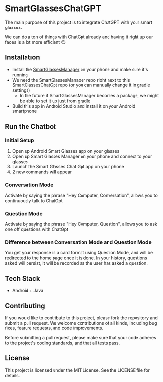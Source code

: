 # SmartGlassesChatGPT

The main purpose of this project is to integrate ChatGPT with your smart glasses.

We can do a ton of things with ChatGpt already and having it right up our faces is a lot more efficient 😉

## Installation

- Install the [SmartGlassesManager](https://github.com/TeamOpenSmartGlasses/SmartGlassesManager) on your phone and make sure it's running
- We need the SmartGlassesManager repo right next to this SmartGlassesChatGpt repo (or you can manually change it in gradle settings)
  - In the future if SmartGlassesManager becomes a package, we might be able to set it up just from gradle
- Build this app in Android Studio and install it on your Android smartphone

## Run the Chatbot

### Initial Setup

1. Open up Android Smart Glasses app on your glasses
2. Open up Smart Glasses Manager on your phone and connect to your glasses
3. Launch the Smart Glasses Chat Gpt app on your phone
4. 2 new commands will appear

### Conversation Mode

Activate by saying the phrase "Hey Computer, Conversation", allows you to continuously talk to ChatGpt

### Question Mode

Activate by saying the phrase "Hey Computer, Question", allows you to ask one off questions with ChatGpt

### Difference between Conversation Mode and Question Mode

You get your response in a card format using Question Mode, and will be redirected to the home page once it is done.
In your history, questions asked will persist, it will be recorded as the user has asked a question.

## Tech Stack

- Android + Java

## Contributing

If you would like to contribute to this project, please fork the repository and submit a pull request. We welcome contributions of all kinds, including bug fixes, feature requests, and code improvements.

Before submitting a pull request, please make sure that your code adheres to the project's coding standards, and that all tests pass.

## License

This project is licensed under the MIT License. See the LICENSE file for details.
